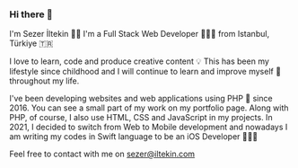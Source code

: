 ### Hi there 👋

I'm Sezer İltekin 👋🏼
I'm a Full Stack Web Developer 👨🏻‍💻 from Istanbul, Türkiye 🇹🇷

I love to learn, code and produce creative content 💡 This has been my lifestyle since childhood and I will continue to learn and improve myself 🧠 throughout my life.

I've been developing websites and web applications using PHP 🐘 since 2016. You can see a small part of my work on my portfolio page. Along with PHP, of course, I also use HTML, CSS and JavaScript in my projects. In 2021, I decided to switch from Web to Mobile development and nowadays I am writing my codes in Swift language to be an iOS Developer 👨🏻‍💻

Feel free to contact with me on sezer@iltekin.com
